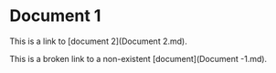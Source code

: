 Document 1
===================

This is a link to [document 2](Document 2.md).

This is a broken link to a non-existent [document](Document -1.md).

